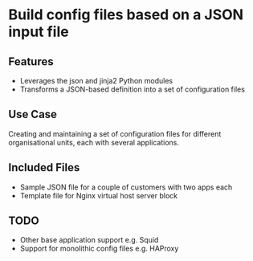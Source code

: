# Build config files based on a JSON input file
## Features

- Leverages the json and jinja2 Python modules
- Transforms a JSON-based definition into a set of configuration files

## Use Case

Creating and maintaining a set of configuration files for different organisational units, each with several applications.

## Included Files
- Sample JSON file for a couple of customers with two apps each
- Template file for Nginx virtual host server block

## TODO
- Other base application support e.g. Squid
- Support for monolithic config files e.g. HAProxy